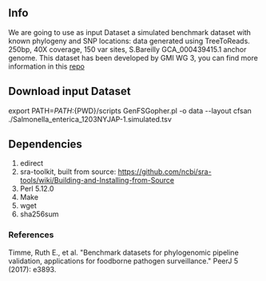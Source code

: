 ## Info

We are going to use as input Dataset a simulated benchmark dataset with known phylogeny and SNP locations: data generated using TreeToReads. 250bp, 40X coverage, 150 var sites, S.Bareilly GCA_000439415.1 anchor genome. This dataset has been developed by GMI WG 3, you can find more information in this [repo](https://github.com/globalmicrobialidentifier-WG3/datasets)


## Download input Dataset
export PATH=$PATH:${PWD}/scripts
GenFSGopher.pl -o data --layout cfsan ./Salmonella_enterica_1203NYJAP-1.simulated.tsv

## Dependencies
1. edirect
2. sra-toolkit, built from source: https://github.com/ncbi/sra-tools/wiki/Building-and-Installing-from-Source
3. Perl 5.12.0
4. Make
5. wget
6. sha256sum

### References
Timme, Ruth E., et al. "Benchmark datasets for phylogenomic pipeline validation, applications for foodborne pathogen surveillance." PeerJ 5 (2017): e3893.
